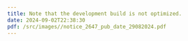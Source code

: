 ```yaml
---
title: Note that the development build is not optimized.
date: 2024-09-02T22:38:30
pdf: /src/images//notice_2647_pub_date_29082024.pdf
---
```

